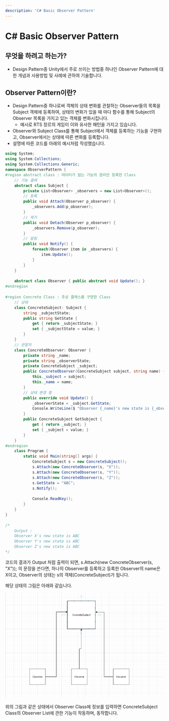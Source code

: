 ```yaml
---
description: 'C# Basic Observer Pattern'
---
```


# C\# Basic Observer Pattern

## 무엇을 하려고 하는가?

* Design Pattern중 Unity에서 주로 쓰이는 방법중 하나인 Observer Pattern에 대한 개념과 사용방법 및 사례에 관하여 기술합니다.

## Observer Pattern이란?

* Design Pattern중 하나로써 객체의 상태 변화를 관찰하는 Observer들의 목록을 Subject 객체에 등록하여, 상태의 변화가 있을 때 마다 함수를 통해 Subject의 Observer 목록을 가지고 있는 객체를 변화시킵니다.
  * 예시로 RTS 장르의 게임이 이와 유사한 패턴을 가지고 있습니다. 
* Observer와 Subject Class를 통해 Subject에서 객체를 등록하는 기능을 구현하고, Observer에서는 상태에 따른 변화를 등록합니다.
* 설명에 따른 코드를 아래의 예시처럼 작성했습니다.

```csharp
using System;
using System.Collections;
using System.Collections.Generic;
namespace ObserverPattern { 
#region abstract class : 데이터가 없는 기능의 원리만 등록한 Class
    // 기능 클래
    abstract class Subject {
        private List<Observer> _observers = new List<Observer>();
        // 등록
        public void Attach(Observer p_observer) {
            _observers.Add(p_observer);
        }
        // 제거
        public void Detach(Observer p_observer) {
            _observers.Remove(p_observer);
        }
        // 알림
        public void Notify() {
            foreach(Observer item in _observers) {
                item.Update();
            }
        }
    }
    
    abstract class Observer { public abstract void Update(); }
#endregion
    
#region Concrete Class : 추상 클래스를 구현한 Class
    // 상태
    class ConcreteSubject: Subject {
        string _subjectState;
        public string GetState {
            get { return _subjectState; }
            set { _subjectState = value; }
        }
    }
    // 관찰자
    class ConcreteObserver: Observer {
        private string _name;
        private string _observerState;
        private ConcreteSubject _subject;
        public ConcreteObserver(ConcreteSubject subject, string name) {
            this._subject = subject;
            this._name = name;
        }
        // 상태 변경 함
        public override void Update() {
            _observerState = _subject.GetState;
            Console.WriteLine($ "Observer {_name}'s new state is {_observerState}");
        }
        public ConcreteSubject GetSubject {
            get { return _subject; }
            set { _subject = value; }
        }
    }
#endregion
    class Program {
        static void Main(string[] args) {
            ConcreteSubject s = new ConcreteSubject();
            s.Attach(new ConcreteObserver(s, "X"));
            s.Attach(new ConcreteObserver(s, "Y"));
            s.Attach(new ConcreteObserver(s, "Z"));
            s.GetState = "ABC";
            s.Notify();

            Console.ReadKey();
        }
    }
}

/*
    Output : 
    Observer X's new state is ABC
    Observer Y's new state is ABC
    Observer Z's new state is ABC
*/
```

코드의 결과가 Output 처럼 출력이 되면, s.Attach\(new ConcreteObserver\(s, "X"\)\); 의 문장을 쓴다면, 하나의 Observer를 등록하고 등록한 Observer의 name은 X이고, Observer의 상태는 s의 객체\(ConcreteSubject\)가 됩니다.

해당 상태의 그림은 아래와 같습니다.

![&#xC0DD;&#xC131;&#xD55C; ConcreteObserver&#xB294; &#xD558;&#xB098;&#xC758; ConcreteSubject&#xB97C; &#xAC00;&#xB9AC;&#xD0A8;&#xB2E4;.](../../../../../.gitbook/assets/image%20%28216%29.png)

위의 그림과 같은 상태에서 Observer Class에 정보를 입력하면 ConcreteSubject Class의 Observer List에 관한 기능이 작동하며, 동작합니다.





